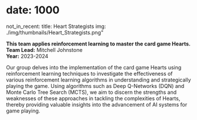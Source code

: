 # date: 1000
not_in_recent:
title: Heart Strategists
img: ./img/thumbnails/Heart_Strategists.png"

**This team applies reinforcement learning to master the card game Hearts.**<br/>
**Team Lead:** Mitchell Johnstone<br/>
**Year:** 2023-2024

Our group delves into the implementation of the card game Hearts using reinforcement learning techniques to investigate the effectiveness of various reinforcement learning algorithms in understanding and strategically playing the game. Using algorithms such as Deep Q-Networks (DQN) and Monte Carlo Tree Search (MCTS), we aim to discern the strengths and weaknesses of these approaches in tackling the complexities of Hearts, thereby providing valuable insights into the advancement of AI systems for game playing.